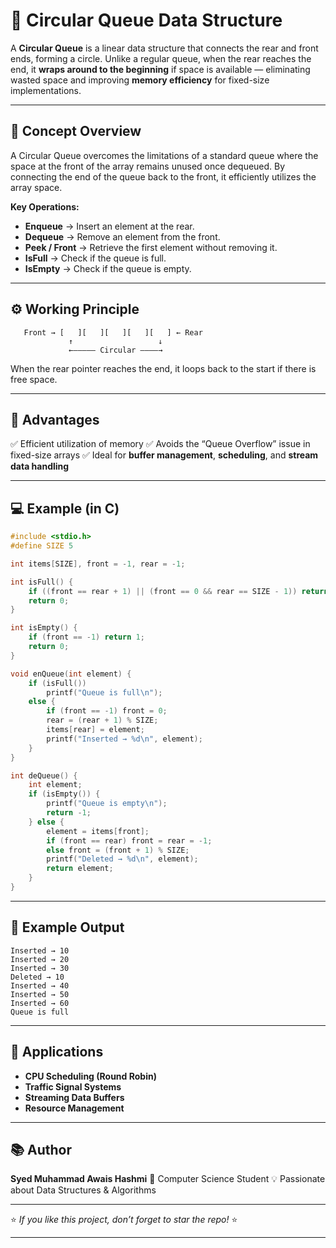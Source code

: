 # 🔄 Circular Queue Data Structure

A **Circular Queue** is a linear data structure that connects the rear and front ends, forming a circle. Unlike a regular queue, when the rear reaches the end, it **wraps around to the beginning** if space is available — eliminating wasted space and improving **memory efficiency** for fixed-size implementations.

---

## 🧠 Concept Overview

A Circular Queue overcomes the limitations of a standard queue where the space at the front of the array remains unused once dequeued.
By connecting the end of the queue back to the front, it efficiently utilizes the array space.

**Key Operations:**

* **Enqueue** → Insert an element at the rear.
* **Dequeue** → Remove an element from the front.
* **Peek / Front** → Retrieve the first element without removing it.
* **IsFull** → Check if the queue is full.
* **IsEmpty** → Check if the queue is empty.

---

## ⚙️ Working Principle

```
   Front → [   ][   ][   ][   ][   ] ← Rear
             ↑                   ↓
             ←––––– Circular ––––→
```

When the rear pointer reaches the end, it loops back to the start if there is free space.

---

## 🧩 Advantages

✅ Efficient utilization of memory
✅ Avoids the “Queue Overflow” issue in fixed-size arrays
✅ Ideal for **buffer management**, **scheduling**, and **stream data handling**

---

## 💻 Example (in C)

```c
#include <stdio.h>
#define SIZE 5

int items[SIZE], front = -1, rear = -1;

int isFull() {
    if ((front == rear + 1) || (front == 0 && rear == SIZE - 1)) return 1;
    return 0;
}

int isEmpty() {
    if (front == -1) return 1;
    return 0;
}

void enQueue(int element) {
    if (isFull())
        printf("Queue is full\n");
    else {
        if (front == -1) front = 0;
        rear = (rear + 1) % SIZE;
        items[rear] = element;
        printf("Inserted → %d\n", element);
    }
}

int deQueue() {
    int element;
    if (isEmpty()) {
        printf("Queue is empty\n");
        return -1;
    } else {
        element = items[front];
        if (front == rear) front = rear = -1;
        else front = (front + 1) % SIZE;
        printf("Deleted → %d\n", element);
        return element;
    }
}
```

---

## 🧾 Example Output

```
Inserted → 10
Inserted → 20
Inserted → 30
Deleted → 10
Inserted → 40
Inserted → 50
Inserted → 60
Queue is full
```

---

## 🚀 Applications

* **CPU Scheduling (Round Robin)**
* **Traffic Signal Systems**
* **Streaming Data Buffers**
* **Resource Management**

---

## 📚 Author

**Syed Muhammad Awais Hashmi**
📘 Computer Science Student
💡 Passionate about Data Structures & Algorithms

---

⭐ *If you like this project, don’t forget to star the repo!* ⭐

---
